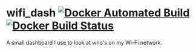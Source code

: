 # wifi_dash [![Docker Automated Build](https://img.shields.io/docker/automated/jonnrb/wifi_dash.svg)](https://hub.docker.com/r/jonnrb/wifi_dash/) [![Docker Build Status](https://img.shields.io/docker/status/jonnrb/hostapd_grpc.svg)](https://hub.docker.com/r/jonnrb/wifi_dash/)

A small dashboard I use to look at who's on my Wi-Fi network.
